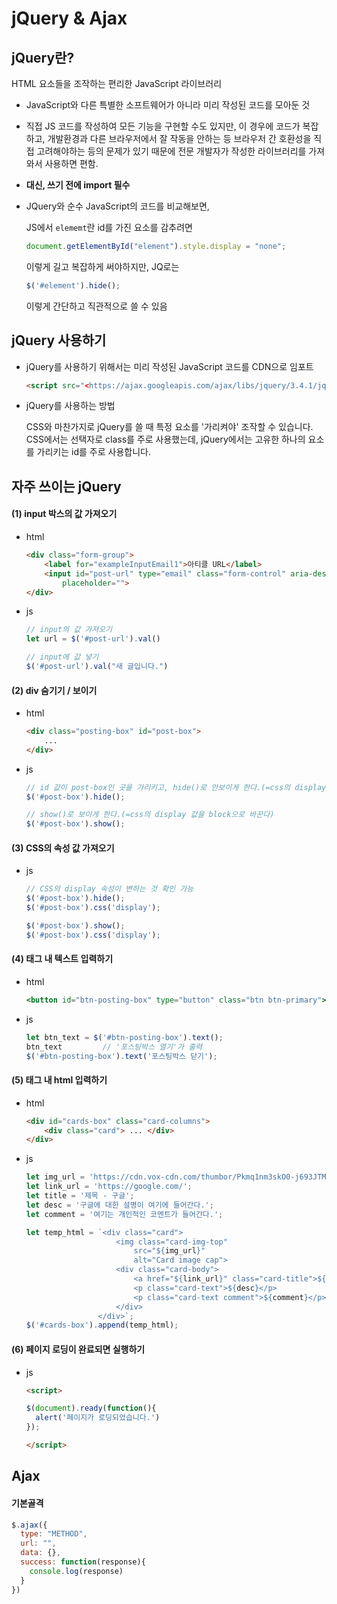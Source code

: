 # jQuery & Ajax



## jQuery란?

HTML 요소들을 조작하는 편리한 JavaScript 라이브러리

- JavaScript와 다른 특별한 소프트웨어가 아니라 미리 작성된 코드를 모아둔 것

- 직접 JS 코드를 작성하여 모든 기능을 구현할 수도 있지만, 이 경우에 코드가 복잡하고, 개발환경과 다른 브라우저에서 잘 작동을 안하는 등 브라우저 간 호환성을 직접 고려해야하는 등의 문제가 있기 때문에 전문 개발자가 작성한 라이브러리를 가져와서 사용하면 편함.

- **대신, 쓰기 전에 import 필수**

- JQuery와 순수 JavaScript의 코드를 비교해보면,

  JS에서 `elememt`란 id를 가진 요소를 감추려면

  ```jsx
  document.getElementById("element").style.display = "none";
  ```

  이렇게 길고 복잡하게 써야하지만, JQ로는

  ```jsx
  $('#element').hide();
  ```

  이렇게 간단하고 직관적으로 쓸 수 있음





## jQuery 사용하기

- jQuery를 사용하기 위해서는 미리 작성된 JavaScript 코드를 CDN으로 임포트

  ```html
  <script src="<https://ajax.googleapis.com/ajax/libs/jquery/3.4.1/jquery.min.js>"></script>
  ```

- jQuery를 사용하는 방법

  CSS와 마찬가지로 jQuery를 쓸 때 특정 요소를 '가리켜야' 조작할 수 있습니다. CSS에서는 선택자로 class를 주로 사용했는데, jQuery에서는 고유한 하나의 요소를 가리키는 id를 주로 사용합니다.







## 자주 쓰이는 jQuery



#### (1) input 박스의 값 가져오기

- html

   ```html
   <div class="form-group">
       <label for="exampleInputEmail1">아티클 URL</label>
       <input id="post-url" type="email" class="form-control" aria-describedby="emailHelp"
           placeholder="">
   </div>
   ```

- js

  ```js
  // input의 값 가져오기
  let url = $('#post-url').val()
  
  // input에 값 넣기
  $('#post-url').val("새 글입니다.")
  ```



#### (2) div 숨기기 / 보이기

- html

  ```html
  <div class="posting-box" id="post-box">
      ...
  </div>
  ```

- js

  ```js
  // id 값이 post-box인 곳을 가리키고, hide()로 안보이게 한다.(=css의 display 값을 none으로 바꾼다)
  $('#post-box').hide();
  
  // show()로 보이게 한다.(=css의 display 값을 block으로 바꾼다)
  $('#post-box').show();
  ```




#### (3) CSS의 속성 값 가져오기

- js

  ```js
  // CSS의 display 속성이 변하는 것 확인 가능
  $('#post-box').hide();
  $('#post-box').css('display');
  
  $('#post-box').show();
  $('#post-box').css('display');
  ```





#### (4) 태그 내 텍스트 입력하기

- html
    ```jsx
    <button id="btn-posting-box" type="button" class="btn btn-primary">포스팅박스 열기</button>
    ```

- js

   ```jsx
   let btn_text = $('#btn-posting-box').text(); 
   btn_text         // '포스팅박스 열기'가 출력
   $('#btn-posting-box').text('포스팅박스 닫기');
   ```



#### (5) 태그 내 html 입력하기

- html

  ```html
  <div id="cards-box" class="card-columns">
      <div class="card"> ... </div>
  </div>
  ```

- js

  ```js
  let img_url = 'https://cdn.vox-cdn.com/thumbor/Pkmq1nm3skO0-j693JTMd7RL0Zk=/0x0:2012x1341/1200x800/filters:focal(0x0:2012x1341)/cdn.vox-cdn.com/uploads/chorus_image/image/47070706/google2.0.0.jpg';
  let link_url = 'https://google.com/';
  let title = '제목 - 구글';
  let desc = '구글에 대한 설명이 여기에 들어간다.';
  let comment = '여기는 개인적인 코멘트가 들어간다.';
  
  let temp_html = `<div class="card">
                      <img class="card-img-top"
                          src="${img_url}"
                          alt="Card image cap">
                      <div class="card-body">
                          <a href="${link_url}" class="card-title">${title}</a>
                          <p class="card-text">${desc}</p>
                          <p class="card-text comment">${comment}</p>
                      </div>
                  </div>`;
  $('#cards-box').append(temp_html);
  ```





#### (6) 페이지 로딩이 완료되면 실행하기

- js

  ```html
  <script>
  
  $(document).ready(function(){
  	alert('페이지가 로딩되었습니다.')
  });
  
  </script>
  ```

  



## Ajax



#### 기본골격

```js
$.ajax({
  type: "METHOD",
  url: "",
  data: {},
  success: function(response){
    console.log(response)
  }
})
```

